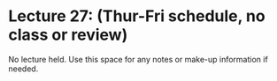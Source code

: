 # Lecture 27: (Thur-Fri schedule, no class or review)

No lecture held. Use this space for any notes or make-up information if needed.

